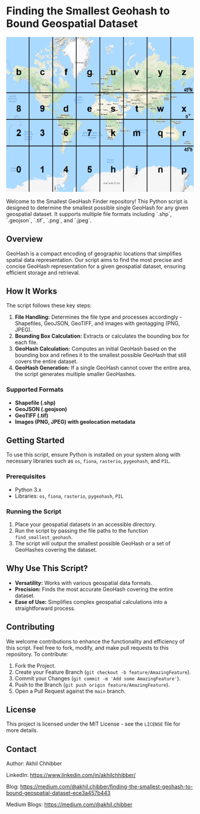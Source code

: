 # Finding the Smallest Geohash to Bound Geospatial Dataset
<p align="center">
  <img src="https://github.com/akhilchibber/Smallest-Geohash/blob/main/geohash.jpeg?raw=true" alt="earthml Logo">
</p>
Welcome to the Smallest GeoHash Finder repository! This Python script is designed to determine the smallest possible single GeoHash for any given geospatial dataset. It supports multiple file formats including `.shp`, `.geojson`, `.tif`, `.png`, and `.jpeg`.

## Overview

GeoHash is a compact encoding of geographic locations that simplifies spatial data representation. Our script aims to find the most precise and concise GeoHash representation for a given geospatial dataset, ensuring efficient storage and retrieval.

## How It Works

The script follows these key steps:

1. **File Handling:** Determines the file type and processes accordingly - Shapefiles, GeoJSON, GeoTIFF, and images with geotagging (PNG, JPEG).
2. **Bounding Box Calculation:** Extracts or calculates the bounding box for each file.
3. **GeoHash Calculation:** Computes an initial GeoHash based on the bounding box and refines it to the smallest possible GeoHash that still covers the entire dataset.
4. **GeoHash Generation:** If a single GeoHash cannot cover the entire area, the script generates multiple smaller GeoHashes.

### Supported Formats

- **Shapefile (.shp)**
- **GeoJSON (.geojson)**
- **GeoTIFF (.tif)**
- **Images (PNG, JPEG) with geolocation metadata**

## Getting Started

To use this script, ensure Python is installed on your system along with necessary libraries such as `os`, `fiona`, `rasterio`, `pygeohash`, and `PIL`.

### Prerequisites

- Python 3.x
- Libraries: `os`, `fiona`, `rasterio`, `pygeohash`, `PIL`

### Running the Script

1. Place your geospatial datasets in an accessible directory.
2. Run the script by passing the file paths to the function `find_smallest_geohash`.
3. The script will output the smallest possible GeoHash or a set of GeoHashes covering the dataset.

## Why Use This Script?

- **Versatility:** Works with various geospatial data formats.
- **Precision:** Finds the most accurate GeoHash covering the entire dataset.
- **Ease of Use:** Simplifies complex geospatial calculations into a straightforward process.

## Contributing

We welcome contributions to enhance the functionality and efficiency of this script. Feel free to fork, modify, and make pull requests to this repository. To contribute:

1. Fork the Project.
2. Create your Feature Branch (`git checkout -b feature/AmazingFeature`).
3. Commit your Changes (`git commit -m 'Add some AmazingFeature'`).
4. Push to the Branch (`git push origin feature/AmazingFeature`).
5. Open a Pull Request against the `main` branch.

## License

This project is licensed under the MIT License - see the `LICENSE` file for more details.

## Contact

Author: Akhil Chhibber

LinkedIn: https://www.linkedin.com/in/akhilchhibber/

Blog: https://medium.com/@akhil.chibber/finding-the-smallest-geohash-to-bound-geospatial-dataset-ece3a457b443

Medium Blogs: https://medium.com/@akhil.chibber
